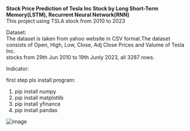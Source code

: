 <b>Stock Price Prediction of Tesla Inc Stock by Long Short-Term Memory(LSTM), Recurrent Neural Network(RNN)</b><br>
This project using TSLA stock from 2010 to 2023<br>

Dataset:<br>
The dataset is taken from yahoo website in CSV format.The dataset consists of Open, High, Low, Close, Adj Close Prices and Valume of Tesla Inc. <br>
stocks from 29th Jun 2010 to 19th Junly 2023, all 3287 rows.<br></b>

Indicator:



















first step pls install program:
1. pip install numpy
2. pip install matplotlib
3. pip install yfinance
4. pip install pandas

![image](https://github.com/Kanangnut/Predicting-Stock-Market-Index-Using-LSTM-yFinance/assets/130201193/1dd05caa-a902-4a0c-9cfe-2e2adac9fcf8)


























